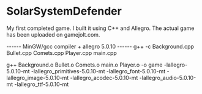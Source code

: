 # SolarSystemDefender
My first completed game. I built it using C++ and Allegro. The actual game has been uploaded on gamejolt.com.

------ MinGW/gcc compiler + allegro 5.0.10 ------
g++ -c Background.cpp Bullet.cpp Comets.cpp Player.cpp main.cpp

g++ Background.o Bullet.o Comets.o main.o Player.o -o game -lallegro-5.0.10-mt -lallegro_primitives-5.0.10-mt -lallegro_font-5.0.10-mt -lallegro_image-5.0.10-mt -lallegro_acodec-5.0.10-mt -lallegro_audio-5.0.10-mt -lallegro_ttf-5.0.10-mt
